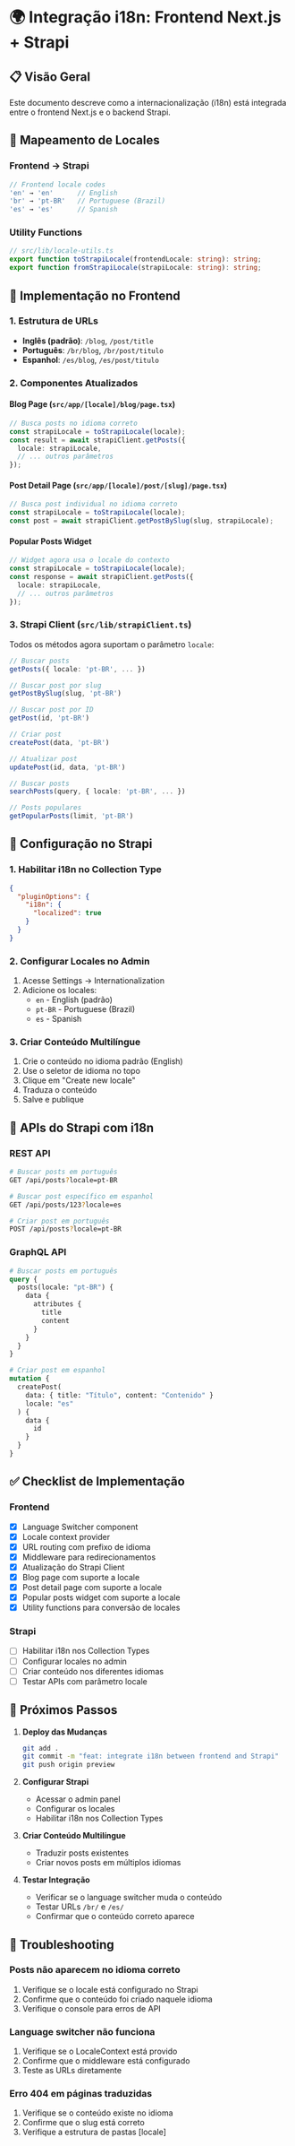 # 🌍 Integração i18n: Frontend Next.js + Strapi

## 📋 Visão Geral

Este documento descreve como a internacionalização (i18n) está integrada entre o frontend Next.js e o backend Strapi.

## 🔄 Mapeamento de Locales

### Frontend → Strapi
```typescript
// Frontend locale codes
'en' → 'en'      // English
'br' → 'pt-BR'   // Portuguese (Brazil)
'es' → 'es'      // Spanish
```

### Utility Functions
```typescript
// src/lib/locale-utils.ts
export function toStrapiLocale(frontendLocale: string): string;
export function fromStrapiLocale(strapiLocale: string): string;
```

## 🎯 Implementação no Frontend

### 1. Estrutura de URLs
- **Inglês (padrão)**: `/blog`, `/post/title`
- **Português**: `/br/blog`, `/br/post/titulo`
- **Espanhol**: `/es/blog`, `/es/post/titulo`

### 2. Componentes Atualizados

#### Blog Page (`src/app/[locale]/blog/page.tsx`)
```typescript
// Busca posts no idioma correto
const strapiLocale = toStrapiLocale(locale);
const result = await strapiClient.getPosts({ 
  locale: strapiLocale,
  // ... outros parâmetros
});
```

#### Post Detail Page (`src/app/[locale]/post/[slug]/page.tsx`)
```typescript
// Busca post individual no idioma correto
const strapiLocale = toStrapiLocale(locale);
const post = await strapiClient.getPostBySlug(slug, strapiLocale);
```

#### Popular Posts Widget
```typescript
// Widget agora usa o locale do contexto
const strapiLocale = toStrapiLocale(locale);
const response = await strapiClient.getPosts({
  locale: strapiLocale,
  // ... outros parâmetros
});
```

### 3. Strapi Client (`src/lib/strapiClient.ts`)

Todos os métodos agora suportam o parâmetro `locale`:

```typescript
// Buscar posts
getPosts({ locale: 'pt-BR', ... })

// Buscar post por slug
getPostBySlug(slug, 'pt-BR')

// Buscar post por ID
getPost(id, 'pt-BR')

// Criar post
createPost(data, 'pt-BR')

// Atualizar post
updatePost(id, data, 'pt-BR')

// Buscar posts
searchPosts(query, { locale: 'pt-BR', ... })

// Posts populares
getPopularPosts(limit, 'pt-BR')
```

## 🔧 Configuração no Strapi

### 1. Habilitar i18n no Collection Type

```json
{
  "pluginOptions": {
    "i18n": {
      "localized": true
    }
  }
}
```

### 2. Configurar Locales no Admin

1. Acesse Settings → Internationalization
2. Adicione os locales:
   - `en` - English (padrão)
   - `pt-BR` - Portuguese (Brazil)
   - `es` - Spanish

### 3. Criar Conteúdo Multilíngue

1. Crie o conteúdo no idioma padrão (English)
2. Use o seletor de idioma no topo
3. Clique em "Create new locale"
4. Traduza o conteúdo
5. Salve e publique

## 📡 APIs do Strapi com i18n

### REST API
```bash
# Buscar posts em português
GET /api/posts?locale=pt-BR

# Buscar post específico em espanhol
GET /api/posts/123?locale=es

# Criar post em português
POST /api/posts?locale=pt-BR
```

### GraphQL API
```graphql
# Buscar posts em português
query {
  posts(locale: "pt-BR") {
    data {
      attributes {
        title
        content
      }
    }
  }
}

# Criar post em espanhol
mutation {
  createPost(
    data: { title: "Título", content: "Contenido" }
    locale: "es"
  ) {
    data {
      id
    }
  }
}
```

## ✅ Checklist de Implementação

### Frontend
- [x] Language Switcher component
- [x] Locale context provider
- [x] URL routing com prefixo de idioma
- [x] Middleware para redirecionamentos
- [x] Atualização do Strapi Client
- [x] Blog page com suporte a locale
- [x] Post detail page com suporte a locale
- [x] Popular posts widget com suporte a locale
- [x] Utility functions para conversão de locales

### Strapi
- [ ] Habilitar i18n nos Collection Types
- [ ] Configurar locales no admin
- [ ] Criar conteúdo nos diferentes idiomas
- [ ] Testar APIs com parâmetro locale

## 🚀 Próximos Passos

1. **Deploy das Mudanças**
   ```bash
   git add .
   git commit -m "feat: integrate i18n between frontend and Strapi"
   git push origin preview
   ```

2. **Configurar Strapi**
   - Acessar o admin panel
   - Configurar os locales
   - Habilitar i18n nos Collection Types

3. **Criar Conteúdo Multilíngue**
   - Traduzir posts existentes
   - Criar novos posts em múltiplos idiomas

4. **Testar Integração**
   - Verificar se o language switcher muda o conteúdo
   - Testar URLs `/br/` e `/es/`
   - Confirmar que o conteúdo correto aparece

## 🐛 Troubleshooting

### Posts não aparecem no idioma correto
1. Verifique se o locale está configurado no Strapi
2. Confirme que o conteúdo foi criado naquele idioma
3. Verifique o console para erros de API

### Language switcher não funciona
1. Verifique se o LocaleContext está provido
2. Confirme que o middleware está configurado
3. Teste as URLs diretamente

### Erro 404 em páginas traduzidas
1. Verifique se o conteúdo existe no idioma
2. Confirme que o slug está correto
3. Verifique a estrutura de pastas [locale]